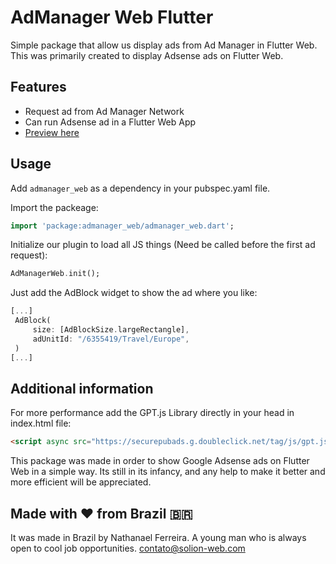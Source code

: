 # AdManager Web Flutter

Simple package that allow us display ads from Ad Manager in Flutter Web. This was primarily created to display Adsense ads on Flutter Web.

## Features

- Request ad from Ad Manager Network
- Can run Adsense ad in a Flutter Web App
- [Preview here](https://solion.app/web/)

## Usage

Add `admanager_web` as a dependency in your pubspec.yaml file.

Import the packeage:

```dart
import 'package:admanager_web/admanager_web.dart';
```

Initialize our plugin to load all JS things (Need be called before the first ad request):

```dart
AdManagerWeb.init();
```

Just add the AdBlock widget to show the ad where you like:

```dart
[...]
 AdBlock(
     size: [AdBlockSize.largeRectangle],
     adUnitId: "/6355419/Travel/Europe",
 )
[...]
```

## Additional information

For more performance add the GPT.js Library directly in your head in index.html file:

```html
<script async src="https://securepubads.g.doubleclick.net/tag/js/gpt.js"></script>
```

This package was made in order to show Google Adsense ads on Flutter Web in a simple way. Its still in its infancy, and any help to make it better and more efficient will be appreciated.

## Made with ♥ from Brazil 🇧🇷

It was made in Brazil by Nathanael Ferreira. A young man who is always open to cool job opportunities.
contato@solion-web.com
